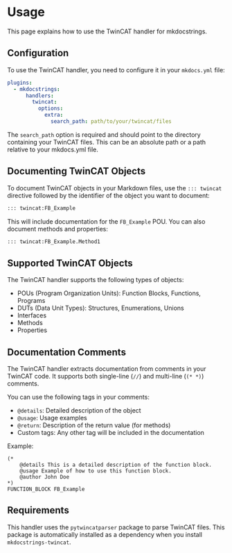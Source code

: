 # Usage

This page explains how to use the TwinCAT handler for mkdocstrings.

## Configuration

To use the TwinCAT handler, you need to configure it in your `mkdocs.yml` file:

```yaml
plugins:
  - mkdocstrings:
      handlers:
        twincat:
          options:
            extra:
              search_path: path/to/your/twincat/files
```

The `search_path` option is required and should point to the directory containing your TwinCAT files. This can be an absolute path or a path relative to your mkdocs.yml file.

## Documenting TwinCAT Objects

To document TwinCAT objects in your Markdown files, use the `::: twincat` directive followed by the identifier of the object you want to document:

```markdown
::: twincat:FB_Example
```

This will include documentation for the `FB_Example` POU. You can also document methods and properties:

```markdown
::: twincat:FB_Example.Method1
```

## Supported TwinCAT Objects

The TwinCAT handler supports the following types of objects:

- POUs (Program Organization Units): Function Blocks, Functions, Programs
- DUTs (Data Unit Types): Structures, Enumerations, Unions
- Interfaces
- Methods
- Properties

## Documentation Comments

The TwinCAT handler extracts documentation from comments in your TwinCAT code. It supports both single-line (`//`) and multi-line (`(* *)`) comments.

You can use the following tags in your comments:

- `@details`: Detailed description of the object
- `@usage`: Usage examples
- `@return`: Description of the return value (for methods)
- Custom tags: Any other tag will be included in the documentation

Example:

```
(*
    @details This is a detailed description of the function block.
    @usage Example of how to use this function block.
    @author John Doe
*)
FUNCTION_BLOCK FB_Example
```

## Requirements

This handler uses the `pytwincatparser` package to parse TwinCAT files. This package is automatically installed as a dependency when you install `mkdocstrings-twincat`.

